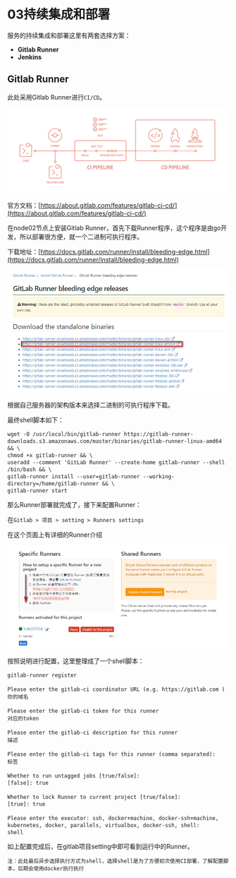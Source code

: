 03持续集成和部署
===

服务的持续集成和部署这里有两套选择方案：
* **Gitlab Runner**
* **Jenkins**

## Gitlab Runner
此处采用Gitlab Runner进行`CI/CD`。

![cicd_pipeline_infograph](img.resource/cicd_pipeline_infograph.png)

官方文档：[https://about.gitlab.com/features/gitlab-ci-cd/](https://about.gitlab.com/features/gitlab-ci-cd/)

在node02节点上安装Gitlab Runner，首先下载Runner程序，这个程序是由go开发，所以部署很方便，就一个二进制可执行程序。

下载地址：[https://docs.gitlab.com/runner/install/bleeding-edge.html](https://docs.gitlab.com/runner/install/bleeding-edge.html)

![2018-04-08_150317](img.resource/2018-04-08_150317.png)

根据自己服务器的架构版本来选择二进制的可执行程序下载。

最终shell脚本如下：

```shell
wget -O /usr/local/bin/gitlab-runner https://gitlab-runner-downloads.s3.amazonaws.com/master/binaries/gitlab-runner-linux-amd64 && \
chmod +x gitlab-runner && \
useradd --comment 'GitLab Runner' --create-home gitlab-runner --shell /bin/bash && \
gitlab-runner install --user=gitlab-runner --working-directory=/home/gitlab-runner && \
gitlab-runner start
```
那么Runner部署就完成了，接下来配置Runner：

在`Gitlab > 项目 > setting > Runners settings`

在这个页面上有详细的Runner介绍

![2018-04-08_152128](img.resource/2018-04-08_152128.png)

按照说明进行配置，这里整理成了一个shell脚本：

```shell
gitlab-runner register

Please enter the gitlab-ci coordinator URL (e.g. https://gitlab.com )
你的域名

Please enter the gitlab-ci token for this runner
对应的token

Please enter the gitlab-ci description for this runner
描述

Please enter the gitlab-ci tags for this runner (comma separated):
标签

Whether to run untagged jobs [true/false]:
[false]: true

Whether to lock Runner to current project [true/false]:
[true]: true

Please enter the executor: ssh, docker+machine, docker-ssh+machine, kubernetes, docker, parallels, virtualbox, docker-ssh, shell:
shell
```
如上配置完成后，在gitlab项目setting中即可看到运行中的Runner。

	注：此处最后异步选择执行方式为shell，选择shell是为了方便初次使用CI部署，了解配置脚本，后期会使用docker执行执行